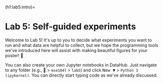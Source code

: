 (h1:lab5:intro)=
# Lab 5: Self-guided experiments


Welcome to Lab 5!
It's up to you to decide what experiments you want to run and what data are helpful to collect, but we hope the programming tools we've introduced here will assist with making beautiful figures for your poster! 🤩

You can also create your own Jupyter notebooks in DataHub.
Just navigate to any folder (e.g., 📁 > `mse104l` > `lab5`) and click <kbd>New ▼</kbd> > `Python 3 (ipykernel)`.
You can directly start typing code as we've already discussed.